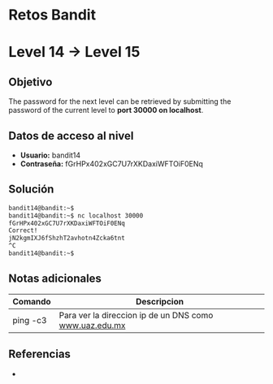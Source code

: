 # Retos Bandit

# Level 14 → Level 15

## Objetivo
The password for the next level can be retrieved by submitting the password of the current level to **port 30000 on localhost**.

## Datos de acceso al nivel
- **Usuario:** bandit14
- **Contraseña:** fGrHPx402xGC7U7rXKDaxiWFTOiF0ENq

## Solución
```bash
bandit14@bandit:~$
bandit14@bandit:~$ nc localhost 30000
fGrHPx402xGC7U7rXKDaxiWFTOiF0ENq
Correct!
jN2kgmIXJ6fShzhT2avhotn4Zcka6tnt
^C
bandit14@bandit:~$
```
## Notas adicionales
| Comando | Descripcion |
|---------|-------------|
| ping -c3 | Para ver la direccion ip de un DNS como www.uaz.edu.mx |

## Referencias
- []()